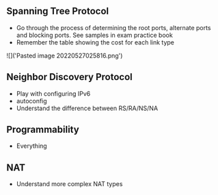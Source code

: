 ## Spanning Tree Protocol
 - Go through the process of determining the root ports, alternate ports and blocking ports.  See samples in exam practice book
 - Remember the table showing the cost for each link type


![]('Pasted image 20220527025816.png')


## Neighbor Discovery Protocol
- Play with configuring IPv6
- autoconfig
- Understand the difference between RS/RA/NS/NA

## Programmability
 - Everything

## NAT
- Understand more complex NAT types
